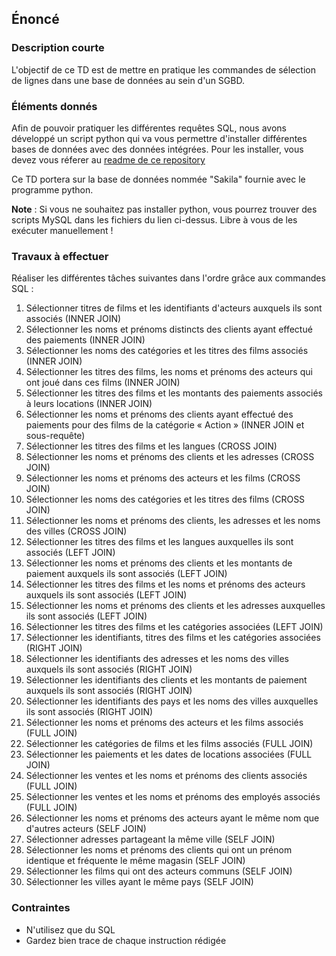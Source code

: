 ## Énoncé

### Description courte

L'objectif de ce TD est de mettre en pratique les commandes de sélection de lignes dans une base de données au sein d'un SGBD.

### Éléments donnés 

Afin de pouvoir pratiquer les différentes requêtes SQL, nous avons développé un script python qui va vous permettre d'installer différentes bases de données avec des données intégrées. Pour les installer, vous devez vous réferer au <a href="https://github.com/Microleadoff/database-installer-py" title="repository du code python d'installation des bases de données" target="_blank">readme de ce repository</a>

Ce TD portera sur la base de données nommée "Sakila" fournie avec le programme python.

**Note** : Si vous ne souhaitez pas installer python, vous pourrez trouver des scripts MySQL dans les fichiers du lien ci-dessus. Libre à vous de les exécuter manuellement !

### Travaux à effectuer

Réaliser les différentes tâches suivantes dans l'ordre grâce aux commandes SQL :

1. Sélectionner titres de films et les identifiants d'acteurs auxquels ils sont associés (INNER JOIN)
2. Sélectionner les noms et prénoms distincts des clients ayant effectué des paiements (INNER JOIN)
3. Sélectionner les noms des catégories et les titres des films associés (INNER JOIN)
4. Sélectionner les titres des films, les noms et prénoms des acteurs qui ont joué dans ces films (INNER JOIN)
5. Sélectionner les titres des films et les montants des paiements associés à leurs locations (INNER JOIN)
6. Sélectionner les noms et prénoms des clients ayant effectué des paiements pour des films de la catégorie « Action » (INNER JOIN et sous-requête)
7. Sélectionner  les titres des films et les langues (CROSS JOIN)
8. Sélectionner les noms et prénoms des clients et les adresses (CROSS JOIN)
9. Sélectionner les noms et prénoms des acteurs et les films (CROSS JOIN)
10. Sélectionner les noms des catégories et les titres des films (CROSS JOIN)
11. Sélectionner les noms et prénoms des clients, les adresses et les noms des villes (CROSS JOIN)
12. Sélectionner les titres des films et les langues auxquelles ils sont associés (LEFT JOIN)
13. Sélectionner les noms et prénoms des clients et les montants de paiement auxquels ils sont associés (LEFT JOIN)
14. Sélectionner les titres des films et les noms et prénoms des acteurs auxquels ils sont associés (LEFT JOIN)
15. Sélectionner les noms et prénoms des clients et les adresses auxquelles ils sont associés (LEFT JOIN)
16. Sélectionner les titres des films et les catégories associées (LEFT JOIN)
17. Sélectionner les identifiants, titres des films et les catégories associées (RIGHT JOIN)
18. Sélectionner les identifiants des adresses et les noms des villes auxquels ils sont associés (RIGHT JOIN)
19. Sélectionner les identifiants des clients et les montants de paiement auxquels ils sont associés (RIGHT JOIN)
20. Sélectionner les identifiants des pays et les noms des villes auxquelles ils sont associés (RIGHT JOIN)
21. Sélectionner les noms et prénoms des acteurs et les films associés (FULL JOIN)
22. Sélectionner les catégories de films et les films associés (FULL JOIN)
23. Sélectionner les paiements et les dates de locations associées (FULL JOIN)
24. Sélectionner les ventes et les noms et prénoms des clients associés (FULL JOIN)
25. Sélectionner les ventes et les noms et prénoms des employés associés (FULL JOIN)
26. Sélectionner les noms et prénoms des acteurs ayant le même nom que d'autres acteurs (SELF JOIN)
27. Sélectionner adresses partageant la même ville (SELF JOIN)
28. Sélectionner les noms et prénoms des clients qui ont un prénom identique et fréquente le même magasin (SELF JOIN)
29. Sélectionner les films qui ont des acteurs communs (SELF JOIN)
30. Sélectionner les villes ayant le même pays (SELF JOIN)

### Contraintes

- N'utilisez que du SQL
- Gardez bien trace de chaque instruction rédigée